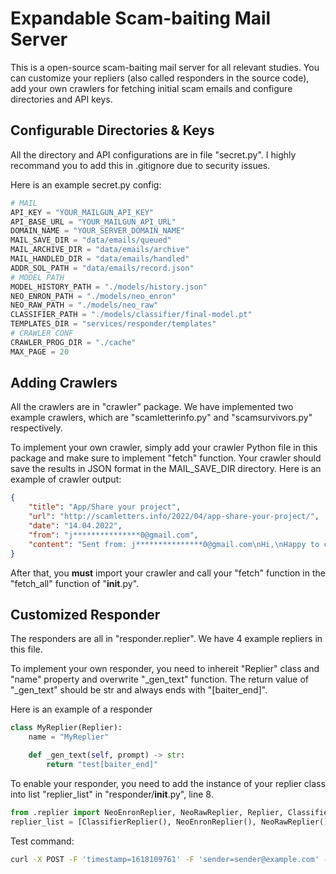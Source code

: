 # Expandable Scam-baiting Mail Server

This is a open-source scam-baiting mail server for all relevant studies. 
You can customize your repliers (also called responders in the source code), 
add your own crawlers for fetching initial scam emails and configure directories and API keys.

## Configurable Directories & Keys

All the directory and API configurations are in file "secret.py". I highly recommand you to add this in .gitignore due to security issues.

Here is an example secret.py config:

```python
# MAIL
API_KEY = "YOUR_MAILGUN_API_KEY"
API_BASE_URL = "YOUR_MAILGUN_API_URL"
DOMAIN_NAME = "YOUR_SERVER_DOMAIN_NAME"
MAIL_SAVE_DIR = "data/emails/queued"
MAIL_ARCHIVE_DIR = "data/emails/archive"
MAIL_HANDLED_DIR = "data/emails/handled"
ADDR_SOL_PATH = "data/emails/record.json"
# MODEL PATH
MODEL_HISTORY_PATH = "./models/history.json"
NEO_ENRON_PATH = "./models/neo_enron"
NEO_RAW_PATH = "./models/neo_raw"
CLASSIFIER_PATH = "./models/classifier/final-model.pt"
TEMPLATES_DIR = "services/responder/templates"
# CRAWLER CONF
CRAWLER_PROG_DIR = "./cache"
MAX_PAGE = 20
```

## Adding Crawlers

All the crawlers are in "crawler" package. We have implemented two example crawlers, which are "scamletterinfo.py" and "scamsurvivors.py" respectively.

To implement your own crawler, simply add your crawler Python file in this package and make sure to implement "fetch" function. Your crawler should
save the results in JSON format in the MAIL_SAVE_DIR directory. Here is an example of crawler output:
```json
{
    "title": "App/Share your project",
    "url": "http://scamletters.info/2022/04/app-share-your-project/",
    "date": "14.04.2022",
    "from": "j***************0@gmail.com",
    "content": "Sent from: j***************0@gmail.com\nHi,\nHappy to connect.\nI would like to give you a brief backdrop about our company as well\ncore-competency areas in App developments.\n*Spa & Massage App, Shopping App, Wedding App, Food & Drink App, Shopping\nApp, E-Commerce App, IPhone and iPad Apps, Mobile App.*\nPlease tell me what type of App development you need, please share your\ncontact details for more discussion.\nThank you\n\n[image: beacon]"
}
```
After that, you **must** import your crawler and call your "fetch" function in the "fetch_all" function of "__init__.py".

## Customized Responder

The responders are all in "responder.replier". We have 4 example repliers in this file.

To implement your own responder, you need to inhereit "Replier" class and "name" property and overwrite "_gen_text" function. The return value of "_gen_text" should be str and always ends with "[baiter_end]".

Here is an example of a responder
```python
class MyReplier(Replier):
    name = "MyReplier"

    def _gen_text(self, prompt) -> str:
        return "test[baiter_end]"
```

To enable your responder, you need to add the instance of your replier class into list "replier_list" in "responder/__init__.py", line 8.
```python
from .replier import NeoEnronReplier, NeoRawReplier, Replier, ClassifierReplier, MyReplier
replier_list = [ClassifierReplier(), NeoEnronReplier(), NeoRawReplier(), MyReplier()]
```

Test command:

```bash
curl -X POST -F 'timestamp=1618109761' -F 'sender=sender@example.com' -F 'recipient=recipient@example.com' -F 'Subject=Test Subject' -F 'stripped-text=Test content' -F 'stripped-signature=Test signature' http://localhost:5000/income
```